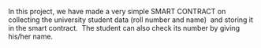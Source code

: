 In this project, we have made a very simple SMART CONTRACT on collecting the university student data (roll number and name) 
and storing it in the smart contract. 
The student can also check its number by giving his/her name.


